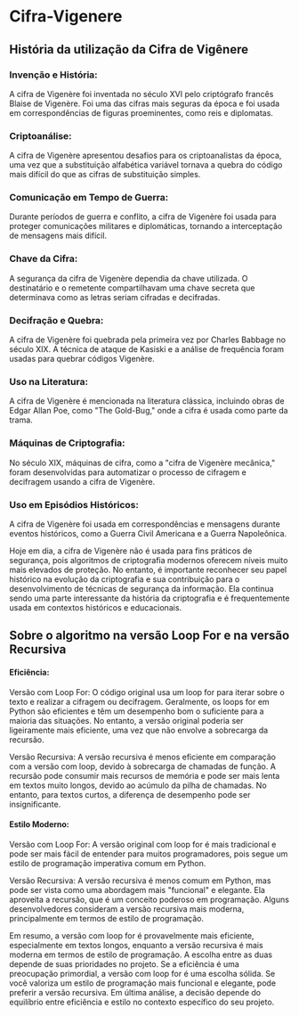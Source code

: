 # Cifra-Vigenere

## História da utilização da Cifra de Vigênere
### Invenção e História: 
  A cifra de Vigenère foi inventada no século XVI pelo criptógrafo francês Blaise de Vigenère. Foi uma das cifras mais seguras da época e foi usada em correspondências de figuras proeminentes, como reis e diplomatas.

### Criptoanálise: 
  A cifra de Vigenère apresentou desafios para os criptoanalistas da época, uma vez que a substituição alfabética variável tornava a quebra do código mais difícil do que as cifras de substituição simples.

### Comunicação em Tempo de Guerra:
  Durante períodos de guerra e conflito, a cifra de Vigenère foi usada para proteger comunicações militares e diplomáticas, tornando a interceptação de mensagens mais difícil.

### Chave da Cifra: 
  A segurança da cifra de Vigenère dependia da chave utilizada. O destinatário e o remetente compartilhavam uma chave secreta que determinava como as letras seriam cifradas e decifradas.

### Decifração e Quebra: 
  A cifra de Vigenère foi quebrada pela primeira vez por Charles Babbage no século XIX. A técnica de ataque de Kasiski e a análise de frequência foram usadas para quebrar códigos Vigenère.

### Uso na Literatura:
  A cifra de Vigenère é mencionada na literatura clássica, incluindo obras de Edgar Allan Poe, como "The Gold-Bug," onde a cifra é usada como parte da trama.

### Máquinas de Criptografia:
  No século XIX, máquinas de cifra, como a "cifra de Vigenère mecânica," foram desenvolvidas para automatizar o processo de cifragem e decifragem usando a cifra de Vigenère.

### Uso em Episódios Históricos:
  A cifra de Vigenère foi usada em correspondências e mensagens durante eventos históricos, como a Guerra Civil Americana e a Guerra Napoleônica.

Hoje em dia, a cifra de Vigenère não é usada para fins práticos de segurança, pois algoritmos de criptografia modernos oferecem níveis muito mais elevados de proteção. No entanto, é importante reconhecer seu papel histórico na evolução da criptografia e sua contribuição para o desenvolvimento de técnicas de segurança da informação. Ela continua sendo uma parte interessante da história da criptografia e é frequentemente usada em contextos históricos e educacionais.



## Sobre o algoritmo na versão Loop For e na versão Recursiva

#### Eficiência:

Versão com Loop For: O código original usa um loop for para iterar sobre o texto e realizar a cifragem ou decifragem. Geralmente, os loops for em Python são eficientes e têm um desempenho bom o suficiente para a maioria das situações. No entanto, a versão original poderia ser ligeiramente mais eficiente, uma vez que não envolve a sobrecarga da recursão.

Versão Recursiva: A versão recursiva é menos eficiente em comparação com a versão com loop, devido à sobrecarga de chamadas de função. A recursão pode consumir mais recursos de memória e pode ser mais lenta em textos muito longos, devido ao acúmulo da pilha de chamadas. No entanto, para textos curtos, a diferença de desempenho pode ser insignificante.

#### Estilo Moderno:

Versão com Loop For: A versão original com loop for é mais tradicional e pode ser mais fácil de entender para muitos programadores, pois segue um estilo de programação imperativa comum em Python.

Versão Recursiva: A versão recursiva é menos comum em Python, mas pode ser vista como uma abordagem mais "funcional" e elegante. Ela aproveita a recursão, que é um conceito poderoso em programação. Alguns desenvolvedores consideram a versão recursiva mais moderna, principalmente em termos de estilo de programação.

Em resumo, a versão com loop for é provavelmente mais eficiente, especialmente em textos longos, enquanto a versão recursiva é mais moderna em termos de estilo de programação. A escolha entre as duas depende de suas prioridades no projeto. Se a eficiência é uma preocupação primordial, a versão com loop for é uma escolha sólida. Se você valoriza um estilo de programação mais funcional e elegante, pode preferir a versão recursiva. Em última análise, a decisão depende do equilíbrio entre eficiência e estilo no contexto específico do seu projeto.
